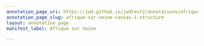 ```yaml
---
annotation_page_uri: https://jwd.github.io/jwdtest2/annotations/afrique-sur-seine-canvas-1-structure.json
annotation_page_slug: afrique-sur-seine-canvas-1-structure
layout: annotation_page
manifest_label: Afrique sur Seine

---
```

